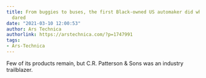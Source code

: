```yaml
---
title: From buggies to buses, the first Black-owned US automaker did what few others
  dared
date: "2021-03-10 12:00:53"
author: Ars Technica
authorlink: https://arstechnica.com/?p=1747991
tags:
- Ars-Technica
---
```

Few of its products remain, but C.R. Patterson &#038; Sons was an industry trailblazer.